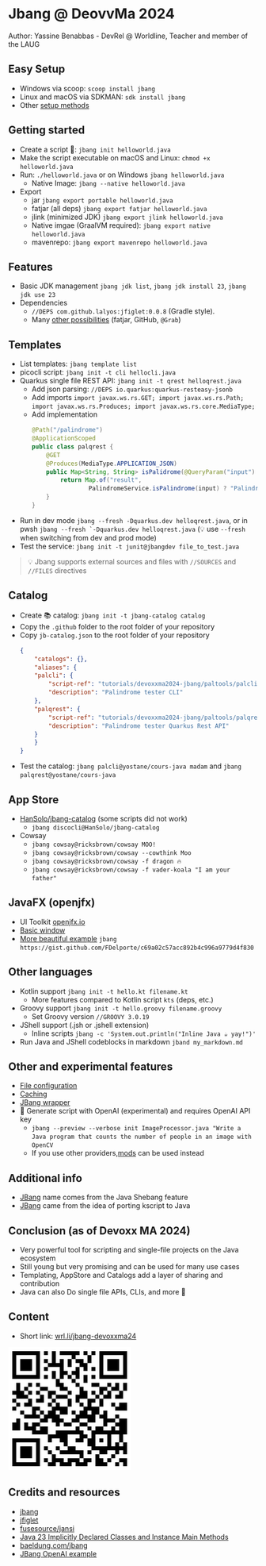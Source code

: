 # Jbang @ DeovvMa 2024

Author: Yassine Benabbas - DevRel @ Worldline, Teacher and member of the LAUG

## Easy Setup

- Windows via scoop: `scoop install jbang`
- Linux and macOS via SDKMAN: `sdk install jbang`
- Other [setup methods](https://www.jbang.dev/download/)

## Getting started

- Create a script 📜: `jbang init helloworld.java`
- Make the script executable on macOS and Linux: `chmod +x helloworld.java`
- Run: `./helloworld.java` or on Windows `jbang helloworld.java`
  - Native Image: `jbang --native helloworld.java`
- Export
  - jar `jbang export portable helloworld.java`
  - fatjar (all deps) `jbang export fatjar helloworld.java`
  - jlink (minimized JDK) `jbang export jlink helloworld.java`
  - Native imgae (GraalVM required): `jbang export native helloworld.java`
  - mavenrepo: `jbang export mavenrepo helloworld.java`

## Features

- Basic JDK management `jbang jdk list`, `jbang jdk install 23`, `jbang jdk use 23`
- Dependencies
  - `//DEPS com.github.lalyos:jfiglet:0.0.8` (Gradle style).
  - Many [other possibilities](https://www.jbang.dev/documentation/guide/latest/dependencies.html) (fatjar, GitHub,
      `@Grab`)

## Templates

- List templates: `jbang template list`
- picocli script: `jbang init -t cli hellocli.java`
- Quarkus single file REST API: `jbang init -t qrest helloqrest.java`
    - Add json parsing: `//DEPS io.quarkus:quarkus-resteasy-jsonb`
    - Add imports `import javax.ws.rs.GET; import javax.ws.rs.Path; import javax.ws.rs.Produces; import javax.ws.rs.core.MediaType;`
    - Add implementation
        ```java
        @Path("/palindrome")
        @ApplicationScoped
        public class palqrest {
            @GET
            @Produces(MediaType.APPLICATION_JSON)
            public Map<String, String> isPalidrome(@QueryParam("input") String input) {
                return Map.of("result",
                        PalindromeService.isPalindrome(input) ? "Palindrome" : "Not Palindrome");
            }
        }
        ```
- Run in dev mode `jbang --fresh -Dquarkus.dev helloqrest.java`, or in pwsh ```jbang --fresh `-Dquarkus.dev helloqrest.java``` (💡 use `--fresh` when switching from dev and prod mode)
- Test the service: `jbang init -t junit@jbangdev file_to_test.java`

> 💡 Jbang supports external sources and files with `//SOURCES` and `//FILES` directives

## Catalog

- Create 📚 catalog: `jbang init -t jbang-catalog catalog`
- Copy the `.github` folder to the root folder of your repository
- Copy `jb-catalog.json` to the root folder of your repository
    ```json
    {
        "catalogs": {},
        "aliases": {
        "palcli": {
            "script-ref": "tutorials/devoxxma2024-jbang/paltools/palcli.java",
            "description": "Palindrome tester CLI"
        },
        "palqrest": {
            "script-ref": "tutorials/devoxxma2024-jbang/paltools/palqrest.java",
            "description": "Palindrome tester Quarkus Rest API"
        }
        }
    }
    ```
- Test the catalog: `jbang palcli@yostane/cours-java madam` and `jbang palqrest@yostane/cours-java`

## App Store

- [HanSolo/jbang-catalog](https://github.com/HanSolo/jbang-catalog/blob/390effcbf265f240bfdc229b75b57617193da067/jbang-catalog.json) (some scripts did not work)
  - `jbang discocli@HanSolo/jbang-catalog`
- Cowsay
  - `jbang cowsay@ricksbrown/cowsay MOO!`
  - `jbang cowsay@ricksbrown/cowsay --cowthink Moo`
  - `jbang cowsay@ricksbrown/cowsay -f dragon 🔥`
  - `jbang cowsay@ricksbrown/cowsay -f vader-koala "I am your father"`

## JavaFX (openjfx)

- UI Toolkit [openjfx.io](https://openjfx.io/)
- [Basic window](./javafx/hellojfx.java)
- [More beautiful example](https://gist.github.com/FDelporte/c69a02c57acc892b4c996a9779d4f830) `jbang https://gist.github.com/FDelporte/c69a02c57acc892b4c996a9779d4f830`



## Other languages

- Kotlin support `jbang init -t hello.kt filename.kt`
  - More features compared to Kotlin script `kts` (deps, etc.)
- Groovy support `jbang init -t hello.groovy filename.groovy`
  - Set Groovy version `//GROOVY 3.0.19`
- JShell support (.jsh or .jshell extension)
  - Inline scripts `jbang -c 'System.out.println("Inline Java ☕ yay!")'`
- Run Java and JShell codeblocks in markdown `jband my_markdown.md`

## Other and experimental features

- [File configuration](https://www.jbang.dev/documentation/guide/latest/config.html)
- [Caching](https://www.jbang.dev/documentation/guide/latest/caching.html)
- [JBang wrapper](https://www.jbang.dev/documentation/guide/latest/cli/jbang-wrapper.html)
- 🧪 Generate script with OpenAI (experimental) and requires OpenAI API key
  - `jbang --preview --verbose init ImageProcessor.java "Write a Java program that counts the number of people in an image with OpenCV`
  - If you use other providers,[mods](https://github.com/charmbracelet/mods) can be used instead

## Additional info

- [JBang](https://www.jbang.dev/documentation/guide/latest/faq.html) name comes from the Java Shebang feature
- [JBang](https://www.jbang.dev/documentation/guide/latest/faq.html) came from the idea of porting kscript to Java

## Conclusion (as of Devoxx MA 2024)

- Very powerful tool for scripting and single-file projects on the Java ecosystem
- Still young but very promising and can be used for many use cases
- Templating, AppStore and Catalogs add a layer of sharing and contribution
- Java can also Do single file APIs, CLIs, and more 🎉 

## Content

- Short link: [wrl.li/jbang-devoxxma24](https://wrl.li/jbang-devoxxma24)

![qrcode](./assets/qrcode.png)

## Credits and resources

- [jbang](https://jbang.dev)
- [jfiglet](https://github.com/lalyos/jfiglet)
- [fusesource/jansi](https://github.com/fusesource/jansi)
- [Java 23 Implicitly Declared Classes and Instance Main Methods](https://docs.oracle.com/en/java/javase/23/language/implicitly-declared-classes-and-instance-main-methods.html)
- [baeldung.com/jbang](https://www.baeldung.com/jbang-guide)
- [JBang OpenAI example](https://www.infoq.com/news/2023/06/jbang-107/)